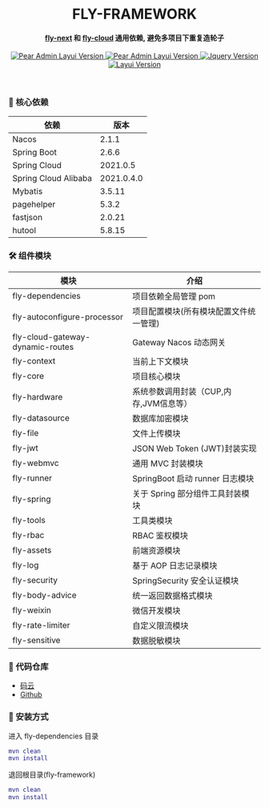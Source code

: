 <div align="center">

<br/>
<br/>

  <h1 align="center">
    FLY-FRAMEWORK
  </h1>
  <h4 align="center">
   <a href="https://gitee.com/itdachen/fly-next-platform">fly-next</a> 和 
   <a href="https://gitee.com/itdachen/fly-cloud">fly-cloud</a>  通用依赖, 避免多项目下重复造轮子
  </h4>
</div>



<p align="center">
    <a href="#">
        <img src="https://img.shields.io/badge/JDK-17+-green.svg" alt="Pear Admin Layui Version">
    </a>
    <a href="#">
        <img src="https://img.shields.io/badge/SpringBoot-2.7.10-green.svg" alt="Pear Admin Layui Version">
    </a>
    <a href="#">
        <img src="https://img.shields.io/badge/Spring Cloud-2021.0.5-green.svg" alt="Jquery Version">
    </a>
    <a href="#">
        <img src="https://img.shields.io/badge/Spring Cloud Alibaba-2021.0.4.0-green.svg" alt="Layui Version">
    </a>
</p>

<br>

### 🌱 核心依赖

| 依赖                   | 版本         |
|----------------------|------------|
| Nacos                | 2.1.1      |
| Spring Boot          | 2.6.6      |
| Spring Cloud         | 2021.0.5   |
| Spring Cloud Alibaba | 2021.0.4.0 |
| Mybatis              | 3.5.11     |
| pagehelper           | 5.3.2      |
| fastjson             | 2.0.21     |
| hutool               | 5.8.15     |

### 🛠️ 组件模块

| 模块                               | 介绍                        |
|----------------------------------|---------------------------|
| fly-dependencies                 | 项目依赖全局管理 pom              |
| fly-autoconfigure-processor      | 项目配置模块(所有模块配置文件统一管理)      |
| fly-cloud-gateway-dynamic-routes | Gateway Nacos 动态网关        |
| fly-context                      | 当前上下文模块                   |
| fly-core                         | 项目核心模块                    |
| fly-hardware                     | 系统参数调用封装（CUP,内存,JVM信息等）   |
| fly-datasource                   | 数据库加密模块                   |
| fly-file                         | 文件上传模块                    |
| fly-jwt                          | JSON Web Token (JWT)封装实现  |
| fly-webmvc                       | 通用 MVC 封装模块               |
| fly-runner                       | SpringBoot 启动 runner 日志模块 |
| fly-spring                       | 关于 Spring 部分组件工具封装模块      |
| fly-tools                        | 工具类模块                     |
| fly-rbac                         | RBAC 鉴权模块                 |
| fly-assets                       | 前端资源模块                    |
| fly-log                          | 基于 AOP 日志记录模块             |
| fly-security                     | SpringSecurity 安全认证模块     |
| fly-body-advice                  | 统一返回数据格式模块                |
| fly-weixin                       | 微信开发模块                    |
| fly-rate-limiter                 | 自定义限流模块                   |
| fly-sensitive                    | 数据脱敏模块                    |

### 💒 代码仓库

* [码云](https://gitee.com/itdachen/fly-framework)
* [Github](https://github.com/itdachen/fly-framework)

### 🚧 安装方式

进入 fly-dependencies 目录

```lua
mvn clean
mvn install
```

退回根目录(fly-framework)

```lua
mvn clean
mvn install
```


